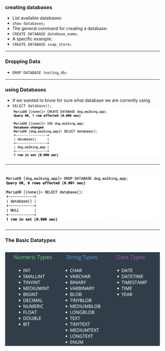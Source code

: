 ### creating databases

- List available databases:
- `show databases; `
- The general command for creating a database:
- `CREATE DATABASE database_name; `
- A specific example:
- `CREATE DATABASE soap_store; `

---
### Dropping Data

- `DROP DATABASE testing_db;`

---

### using Databases

- if we wanted to know for sure what database we are currently using
- `SELECT database();`
![](img/2019-09-30-21-55-00.png)
---
![](img/2019-09-30-21-57-26.png)
---

---
### The Basic Datatypes
![](img/2019-09-30-22-04-18.png)
---

